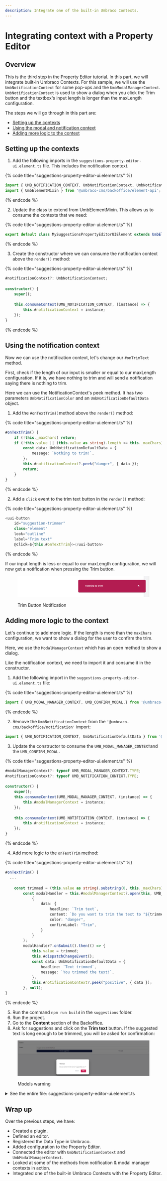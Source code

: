 ```yaml
---
description: Integrate one of the built-in Umbraco Contexts.
---
```


# Integrating context with a Property Editor

## Overview

This is the third step in the Property Editor tutorial. In this part, we will integrate built-in Umbraco Contexts. For this sample, we will use the `UmbNotificationContext` for some pop-ups and the `UmbModalManagerContext`. `UmbNotificationContext` is used to show a dialog when you click the Trim button and the textbox's input length is longer than the maxLength configuration.

The steps we will go through in this part are:

* [Setting up the contexts](integrating-context-with-a-property-editor.md#setting-up-the-contexts)
* [Using the modal and notification context](integrating-context-with-a-property-editor.md#using-the-modal-and-notification-context)
* [Adding more logic to the context](integrating-context-with-a-property-editor.md#adding-more-logic-to-the-context)

## Setting up the contexts

1. Add the following imports in the `suggestions-property-editor-ui.element.ts` file. This includes the notification context.

{% code title="suggestions-property-editor-ui.element.ts" %}
```typescript
import { UMB_NOTIFICATION_CONTEXT, UmbNotificationContext, UmbNotificationDefaultData} from '@umbraco-cms/backoffice/notification';
import { UmbElementMixin } from '@umbraco-cms/backoffice/element-api';
```
{% endcode %}

2. Update the class to extend from UmbElementMixin. This allows us to consume the contexts that we need:

{% code title="suggestions-property-editor-ui.element.ts" %}
```typescript
export default class MySuggestionsPropertyEditorUIElement extends UmbElementMixin((LitElement)) implements UmbPropertyEditorUiElement {

```
{% endcode %}

3. Create the constructor where we can consume the notification context above the `render()` method:

{% code title="suggestions-property-editor-ui.element.ts" %}
```typescript
#notificationContext?: UmbNotificationContext;

constructor() {
    super();

    this.consumeContext(UMB_NOTIFICATION_CONTEXT, (instance) => {
        this.#notificationContext = instance;
    });
}
```
{% endcode %}

## Using the notification context

Now we can use the notification context, let's change our `#onTrimText` method.

First, check if the length of our input is smaller or equal to our maxLength configuration. If it is, we have nothing to trim and will send a notification saying there is nothing to trim.

Here we can use the NotificationContext's peek method. It has two parameters `UmbNotificationColor` and an `UmbNotificationDefaultData` object.

1. Add the `#onTextTrim()`method above the `render()` method:

{% code title="suggestions-property-editor-ui.element.ts" %}
```typescript
#onTextTrim() {
    if (!this._maxChars) return;
    if (!this.value || (this.value as string).length <= this._maxChars) {
        const data: UmbNotificationDefaultData = {
            message: `Nothing to trim!`,
        };
        this.#notificationContext?.peek("danger", { data });
        return;
    }
}
```
{% endcode %}

2. Add a `click` event to the trim text button in the `render()` method:

{% code title="suggestions-property-editor-ui.element.ts" %}
```typescript
<uui-button
    id="suggestion-trimmer"
    class="element"
    look="outline"
    label="Trim text"
    @click=${this.#onTextTrim}></uui-button>
```
{% endcode %}

If our input length is less or equal to our maxLength configuration, we will now get a notification when pressing the Trim button.

<figure><img src="../../.gitbook/assets/nothing-to-trim (1) (1).png" alt=""><figcaption><p>Trim Button Notification</p></figcaption></figure>

## Adding more logic to the context

Let's continue to add more logic. If the length is more than the `maxChars` configuration, we want to show a dialog for the user to confirm the trim.

Here, we use the `ModalManagerContext` which has an open method to show a dialog.

Like the notification context, we need to import it and consume it in the constructor.

1. Add the following import in the `suggestions-property-editor-ui.element.ts` file:

{% code title="suggestions-property-editor-ui.element.ts" %}
```typescript
import { UMB_MODAL_MANAGER_CONTEXT, UMB_CONFIRM_MODAL,} from '@umbraco-cms/backoffice/modal';
```
{% endcode %}

2. Remove the `UmbNotificationContext` from the `'@umbraco-cms/backoffice/notification'` import:

```typescript
import { UMB_NOTIFICATION_CONTEXT, UmbNotificationDefaultData } from '@umbraco-cms/backoffice/notification';
```

3. Update the constructor to consume the `UMB_MODAL_MANAGER_CONTEXT`and the `UMB_CONFIRM_MODAL.`

{% code title="suggestions-property-editor-ui.element.ts" %}
```typescript
#modalManagerContext?: typeof UMB_MODAL_MANAGER_CONTEXT.TYPE;
#notificationContext?: typeof UMB_NOTIFICATION_CONTEXT.TYPE;

constructor() {
    super();
    this.consumeContext(UMB_MODAL_MANAGER_CONTEXT, (instance) => {
        this.#modalManagerContext = instance;
    });

    this.consumeContext(UMB_NOTIFICATION_CONTEXT, (instance) => {
        this.#notificationContext = instance;
    });
}
```
{% endcode %}

4. Add more logic to the `onTextTrim` method:

{% code title="suggestions-property-editor-ui.element.ts" %}
```typescript
#onTextTrim() {
  ...

    const trimmed = (this.value as string).substring(0, this._maxChars);
        const modalHandler = this.#modalManagerContext?.open(this, UMB_CONFIRM_MODAL,
            {
                data: {
                    headline: `Trim text`,
                    content: `Do you want to trim the text to "${trimmed}"?`,
                    color: "danger",
                    confirmLabel: "Trim",
                }
            }
        );
        modalHandler?.onSubmit().then(() => {
            this.value = trimmed;
            this.#dispatchChangeEvent();
            const data: UmbNotificationDefaultData = {
                headline: `Text trimmed`,
                message: `You trimmed the text!`,
            };
            this.#notificationContext?.peek("positive", { data });
        }, null);
}
```
{% endcode %}

5. Run the command `npm run build` in the `suggestions` folder.
6. Run the project.
7. Go to the **Content** section of the Backoffice.&#x20;
8. Ask for  suggestions and click on the **Trim text** button. If the suggested text is long enough to be trimmed, you will be asked for confirmation:

<figure><img src="../../.gitbook/assets/creating-a-property-editor-trim.png" alt=""><figcaption><p>Models warning</p></figcaption></figure>

<details>

<summary>See the entire file: suggestions-property-editor-ui.element.ts</summary>

{% code title="suggestions-property-editor-ui.element.ts" lineNumbers="true" overflow="wrap" %}
```typescript
import { UmbElementMixin } from '@umbraco-cms/backoffice/element-api';
import { UmbChangeEvent } from '@umbraco-cms/backoffice/event';
import { css, customElement, html, ifDefined, LitElement, property, state } from '@umbraco-cms/backoffice/external/lit';
import { UMB_CONFIRM_MODAL, UMB_MODAL_MANAGER_CONTEXT } from '@umbraco-cms/backoffice/modal';
import { UMB_NOTIFICATION_CONTEXT, type UmbNotificationDefaultData } from '@umbraco-cms/backoffice/notification';
import type {
	UmbPropertyEditorConfigCollection,
	UmbPropertyEditorUiElement,
} from '@umbraco-cms/backoffice/property-editor';
import { UmbTextStyles } from '@umbraco-cms/backoffice/style';

@customElement('my-suggestions-property-editor-ui')
export default class MySuggestionsPropertyEditorUIElement
	extends UmbElementMixin(LitElement)
	implements UmbPropertyEditorUiElement
{
	@property({ type: String })
	public value = '';

	@state()
	private _disabled?: boolean;

	@state()
	private _placeholder?: string;

	@state()
	private _maxChars?: number;

	@state()
	private _suggestions = [
		'You should take a break',
		'I suggest that you visit the Eiffel Tower',
		'How about starting a book club today or this week?',
		'Are you hungry?',
	];

	@property({ attribute: false })
	public set config(config: UmbPropertyEditorConfigCollection) {
		this._disabled = config.getValueByAlias('disabled');
		this._placeholder = config.getValueByAlias('placeholder');
		this._maxChars = config.getValueByAlias('maxChars');
	}

	#onInput(e: InputEvent) {
		this.value = (e.target as HTMLInputElement).value;
		this.#dispatchChangeEvent();
	}

	#onSuggestion() {
		const randomIndex = (this._suggestions.length * Math.random()) | 0;
		this.value = this._suggestions[randomIndex];
		this.#dispatchChangeEvent();
	}

	#dispatchChangeEvent() {
		this.dispatchEvent(new UmbChangeEvent());
	}

	#modalManagerContext?: typeof UMB_MODAL_MANAGER_CONTEXT.TYPE;
	#notificationContext?: typeof UMB_NOTIFICATION_CONTEXT.TYPE;

	constructor() {
		super();
		this.consumeContext(UMB_MODAL_MANAGER_CONTEXT, (instance) => {
			this.#modalManagerContext = instance;
		});

		this.consumeContext(UMB_NOTIFICATION_CONTEXT, (instance) => {
			this.#notificationContext = instance;
		});
	}

	#onTextTrim() {
		if (!this._maxChars) return;
		if (!this.value || (this.value as string).length <= this._maxChars) {
			const data: UmbNotificationDefaultData = {
				message: `Nothing to trim!`,
			};
			this.#notificationContext?.peek('danger', { data });
			return;
		}
		const trimmed = (this.value as string).substring(0, this._maxChars);
		const modalHandler = this.#modalManagerContext?.open(this, UMB_CONFIRM_MODAL, {
			data: {
				headline: `Trim text`,
				content: `Do you want to trim the text to "${trimmed}"?`,
				color: 'danger',
				confirmLabel: 'Trim',
			},
		});
		modalHandler?.onSubmit().then(() => {
			this.value = trimmed;
			this.#dispatchChangeEvent();
			const data: UmbNotificationDefaultData = {
				headline: `Text trimmed`,
				message: `You trimmed the text!`,
			};
			this.#notificationContext?.peek('positive', { data });
		}, null);
	}

	override render() {
		return html`
			<uui-input
				id="suggestion-input"
				class="element"
				label="text input"
				placeholder=${ifDefined(this._placeholder)}
				maxlength=${ifDefined(this._maxChars)}
				.value=${this.value || ''}
				@input=${this.#onInput}>
			</uui-input>
			<div id="wrapper">
				<uui-button
					id="suggestion-button"
					class="element"
					look="primary"
					label="give me suggestions"
					?disabled=${this._disabled}
					@click=${this.#onSuggestion}>
					Give me suggestions!
				</uui-button>
				<uui-button id="suggestion-trimmer" class="element" look="outline" label="Trim text" @click=${this.#onTextTrim}>
					Trim text
				</uui-button>
			</div>
		`;
	}

	static override readonly styles = [
		UmbTextStyles,
		css`
			#wrapper {
				margin-top: 10px;
				display: flex;
				gap: 10px;
			}
			.element {
				width: 100%;
			}
		`,
	];
}

declare global {
	interface HTMLElementTagNameMap {
		'my-suggestions-property-editor-ui': MySuggestionsPropertyEditorUIElement;
	}
}
```
{% endcode %}

</details>

## Wrap up

Over the previous steps, we have:

* Created a plugin.
* Defined an editor.
* Registered the Data Type in Umbraco.
* Added configuration to the Property Editor.
* Connected the editor with `UmbNotificationContext` and `UmbModalManagerContext`.
* Looked at some of the methods from notification & modal manager contexts in action.
* Integrated one of the built-in Umbraco Contexts with the Property Editor.
